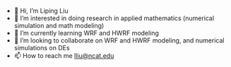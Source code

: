 - 👋 Hi, I’m Liping Liu
- 👀 I’m interested in doing research in applied mathematics (numerical simulation and math modeling)
- 🌱 I’m currently learning WRF and HWRF modeling
- 💞️ I’m looking to collaborate on WRF and HWRF modeling, and numerical simulations on DEs
- 📫 How to reach me lliu@ncat.edu

<!---
lipingliuncat/lipingliuncat is a ✨ special ✨ repository because its `README.md` (this file) appears on your GitHub profile.
You can click the Preview link to take a look at your changes.
--->
